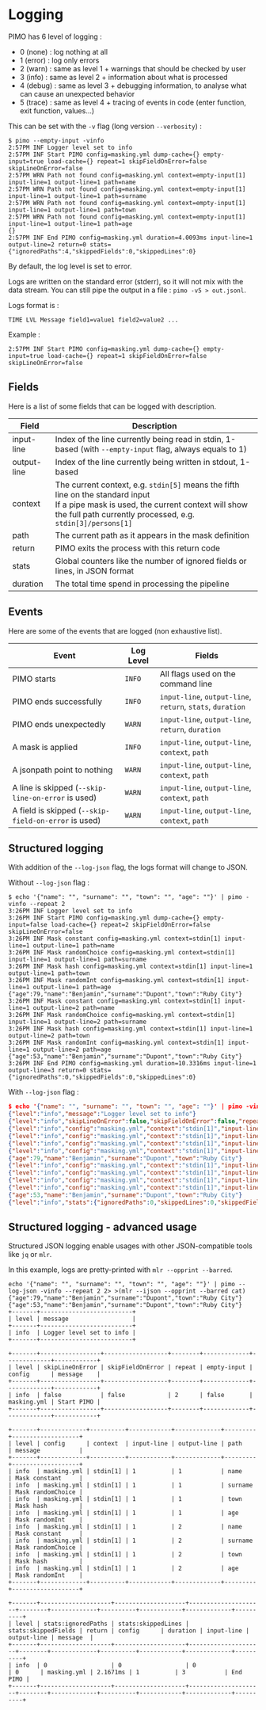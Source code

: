 # Logging

PIMO has 6 level of logging :
- 0 (none) : log nothing at all
- 1 (error) : log only errors
- 2 (warn) : same as level 1 + warnings that should be checked by user
- 3 (info) : same as level 2 + information about what is processed
- 4 (debug) : same as level 3 + debugging information, to analyse what can cause an unexpected behavior
- 5 (trace) : same as level 4 + tracing of events in code (enter function, exit function, values...)

This can be set with the `-v` flag (long version `--verbosity`) :

```console
$ pimo --empty-input -vinfo
2:57PM INF Logger level set to info
2:57PM INF Start PIMO config=masking.yml dump-cache={} empty-input=true load-cache={} repeat=1 skipFieldOnError=false skipLineOnError=false
2:57PM WRN Path not found config=masking.yml context=empty-input[1] input-line=1 output-line=1 path=name
2:57PM WRN Path not found config=masking.yml context=empty-input[1] input-line=1 output-line=1 path=surname
2:57PM WRN Path not found config=masking.yml context=empty-input[1] input-line=1 output-line=1 path=town
2:57PM WRN Path not found config=masking.yml context=empty-input[1] input-line=1 output-line=1 path=age
{}
2:57PM INF End PIMO config=masking.yml duration=4.0093ms input-line=1 output-line=2 return=0 stats={"ignoredPaths":4,"skippedFields":0,"skippedLines":0}
```

By default, the log level is set to error.

Logs are written on the standard error (stderr), so it will not mix with the data stream. You can still pipe the output in a file : `pimo -v5 > out.jsonl`.

Logs format is :

```
TIME LVL Message field1=value1 field2=value2 ...
```

Example :
```
2:57PM INF Start PIMO config=masking.yml dump-cache={} empty-input=true load-cache={} repeat=1 skipFieldOnError=false skipLineOnError=false
```

## Fields

Here is a list of some fields that can be logged with description.

Field | Description
--|--
input-line | Index of the line currently being read in stdin, 1-based (with `--empty-input` flag, always equals to 1)
output-line | Index of the line currently being written in stdout, 1-based
context | The current context, e.g. `stdin[5]` means the fifth line on the standard input<br>If a pipe mask is used, the current context will show the full path currently processed, e.g. `stdin[3]/persons[1]`
path | The current path as it appears in the mask definition
return | PIMO exits the process with this return code
stats | Global counters like the number of ignored fields or lines, in JSON format
duration | The total time spend in processing the pipeline

## Events

Here are some of the events that are logged (non exhaustive list).

Event | Log Level | Fields
--|--|--
PIMO starts | `INFO` | All flags used on the command line
PIMO ends successfully | `INFO` | `input-line`, `output-line`, `return`, `stats`, `duration`
PIMO ends unexpectedly | `WARN` | `input-line`, `output-line`, `return`, `duration`
A mask is applied | `INFO` | `input-line`, `output-line`, `context`, `path`
A jsonpath point to nothing | `WARN` | `input-line`, `output-line`, `context`, `path`
A line is skipped (`--skip-line-on-error` is used) | `WARN` | `input-line`, `output-line`, `context`, `path`
A field is skipped (`--skip-field-on-error` is used) | `WARN` | `input-line`, `output-line`, `context`, `path`

## Structured logging

With addition of the `--log-json` flag, the logs format will change to JSON. 

Without `--log-json` flag :

```console
$ echo '{"name": "", "surname": "", "town": "", "age": ""}' | pimo -vinfo --repeat 2
3:26PM INF Logger level set to info
3:26PM INF Start PIMO config=masking.yml dump-cache={} empty-input=false load-cache={} repeat=2 skipFieldOnError=false skipLineOnError=false
3:26PM INF Mask constant config=masking.yml context=stdin[1] input-line=1 output-line=1 path=name
3:26PM INF Mask randomChoice config=masking.yml context=stdin[1] input-line=1 output-line=1 path=surname
3:26PM INF Mask hash config=masking.yml context=stdin[1] input-line=1 output-line=1 path=town
3:26PM INF Mask randomInt config=masking.yml context=stdin[1] input-line=1 output-line=1 path=age
{"age":79,"name":"Benjamin","surname":"Dupont","town":"Ruby City"}
3:26PM INF Mask constant config=masking.yml context=stdin[1] input-line=1 output-line=2 path=name
3:26PM INF Mask randomChoice config=masking.yml context=stdin[1] input-line=1 output-line=2 path=surname
3:26PM INF Mask hash config=masking.yml context=stdin[1] input-line=1 output-line=2 path=town
3:26PM INF Mask randomInt config=masking.yml context=stdin[1] input-line=1 output-line=2 path=age
{"age":53,"name":"Benjamin","surname":"Dupont","town":"Ruby City"}
3:26PM INF End PIMO config=masking.yml duration=10.3316ms input-line=1 output-line=3 return=0 stats={"ignoredPaths":0,"skippedFields":0,"skippedLines":0}
```

With `--log-json` flag :

```json
$ echo '{"name": "", "surname": "", "town": "", "age": ""}' | pimo -vinfo --log-json --repeat 2
{"level":"info","message":"Logger level set to info"}
{"level":"info","skipLineOnError":false,"skipFieldOnError":false,"repeat":2,"empty-input":false,"dump-cache":{},"load-cache":{},"config":"masking.yml","message":"Start PIMO"}
{"level":"info","config":"masking.yml","context":"stdin[1]","input-line":"1","output-line":"1","path":"name","message":"Mask constant"}
{"level":"info","config":"masking.yml","context":"stdin[1]","input-line":"1","output-line":"1","path":"surname","message":"Mask randomChoice"}
{"level":"info","config":"masking.yml","context":"stdin[1]","input-line":"1","output-line":"1","path":"town","message":"Mask hash"}
{"level":"info","config":"masking.yml","context":"stdin[1]","input-line":"1","output-line":"1","path":"age","message":"Mask randomInt"}
{"age":79,"name":"Benjamin","surname":"Dupont","town":"Ruby City"}
{"level":"info","config":"masking.yml","context":"stdin[1]","input-line":"1","output-line":"2","path":"name","message":"Mask constant"}
{"level":"info","config":"masking.yml","context":"stdin[1]","input-line":"1","output-line":"2","path":"surname","message":"Mask randomChoice"}
{"level":"info","config":"masking.yml","context":"stdin[1]","input-line":"1","output-line":"2","path":"town","message":"Mask hash"}
{"level":"info","config":"masking.yml","context":"stdin[1]","input-line":"1","output-line":"2","path":"age","message":"Mask randomInt"}
{"age":53,"name":"Benjamin","surname":"Dupont","town":"Ruby City"}
{"level":"info","stats":{"ignoredPaths":0,"skippedLines":0,"skippedFields":0},"return":0,"config":"masking.yml","duration":"10.8207ms","input-line":"1","output-line":"3","message":"End PIMO"}
```

## Structured logging - advanced usage

Structured JSON logging enable usages with other JSON-compatible tools like `jq` or `mlr`.

In this example, logs are pretty-printed with `mlr --opprint --barred`.

```console
echo '{"name": "", "surname": "", "town": "", "age": ""}' | pimo --log-json -vinfo --repeat 2 2> >(mlr --ijson --opprint --barred cat)
{"age":79,"name":"Benjamin","surname":"Dupont","town":"Ruby City"}
{"age":53,"name":"Benjamin","surname":"Dupont","town":"Ruby City"}
+-------+--------------------------+
| level | message                  |
+-------+--------------------------+
| info  | Logger level set to info |
+-------+--------------------------+

+-------+-----------------+------------------+--------+-------------+-------------+------------+
| level | skipLineOnError | skipFieldOnError | repeat | empty-input | config      | message    |
+-------+-----------------+------------------+--------+-------------+-------------+------------+
| info  | false           | false            | 2      | false       | masking.yml | Start PIMO |
+-------+-----------------+------------------+--------+-------------+-------------+------------+

+-------+-------------+----------+------------+-------------+---------+-------------------+
| level | config      | context  | input-line | output-line | path    | message           |
+-------+-------------+----------+------------+-------------+---------+-------------------+
| info  | masking.yml | stdin[1] | 1          | 1           | name    | Mask constant     |
| info  | masking.yml | stdin[1] | 1          | 1           | surname | Mask randomChoice |
| info  | masking.yml | stdin[1] | 1          | 1           | town    | Mask hash         |
| info  | masking.yml | stdin[1] | 1          | 1           | age     | Mask randomInt    |
| info  | masking.yml | stdin[1] | 1          | 2           | name    | Mask constant     |
| info  | masking.yml | stdin[1] | 1          | 2           | surname | Mask randomChoice |
| info  | masking.yml | stdin[1] | 1          | 2           | town    | Mask hash         |
| info  | masking.yml | stdin[1] | 1          | 2           | age     | Mask randomInt    |
+-------+-------------+----------+------------+-------------+---------+-------------------+

+-------+--------------------+--------------------+---------------------+--------+-------------+----------+------------+-------------+----------+
| level | stats:ignoredPaths | stats:skippedLines | stats:skippedFields | return | config      | duration | input-line | output-line | message  |
+-------+--------------------+--------------------+---------------------+--------+-------------+----------+------------+-------------+----------+
| info  | 0                  | 0                  | 0                   | 0      | masking.yml | 2.1671ms | 1          | 3           | End PIMO |
+-------+--------------------+--------------------+---------------------+--------+-------------+----------+------------+-------------+----------+
```
